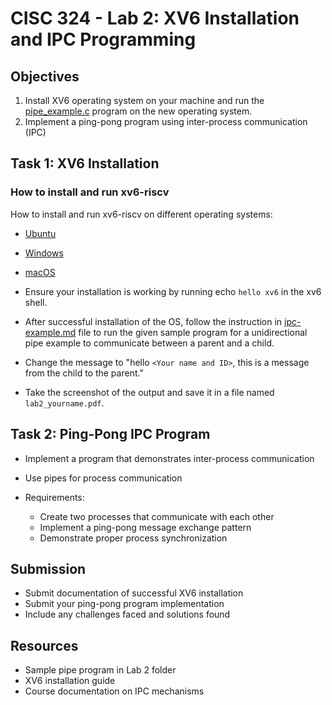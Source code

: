 # CISC 324 - Lab 2: XV6 Installation and IPC Programming

## Objectives
1. Install XV6 operating system on your machine and run the [pipe_example.c](./pipe_example.c) program on the new operating system.
2. Implement a ping-pong program using inter-process communication (IPC)

## Task 1: XV6 Installation
<!-- - Follow the installation instructions provided in [install-xv6-riscv.md](../../install-xv6-riscv.md) -->

### How to install and run xv6-riscv

How to install and run xv6-riscv on different operating systems:

- [Ubuntu](install-xv6-riscv.md#how-to-install-and-run-xv6-riscv-on-ubuntu)

- [Windows](install-xv6-riscv.md#how-to-install-and-run-xv6-riscv-on-windows)

- [macOS](install-xv6-riscv.md#how-to-install-and-run-xv6-riscv-on-macos)

- Ensure your installation is working by running echo `hello xv6` in the xv6 shell.

- After successful installation of the OS, follow the instruction in [ipc-example.md](./ipc-example.md) file to run the given sample program for a unidirectional pipe example to communicate between a parent and a child.

- Change the message to "hello `<Your name and ID>`, this is a message from the child to the parent."

- Take the screenshot of the output and save it in a file named `lab2_yourname.pdf`.

## Task 2: Ping-Pong IPC Program
- Implement a program that demonstrates inter-process communication
- Use pipes for process communication

- Requirements:
    - Create two processes that communicate with each other
    - Implement a ping-pong message exchange pattern
    - Demonstrate proper process synchronization

## Submission
- Submit documentation of successful XV6 installation
- Submit your ping-pong program implementation
- Include any challenges faced and solutions found

## Resources
- Sample pipe program in Lab 2 folder
- XV6 installation guide
- Course documentation on IPC mechanisms